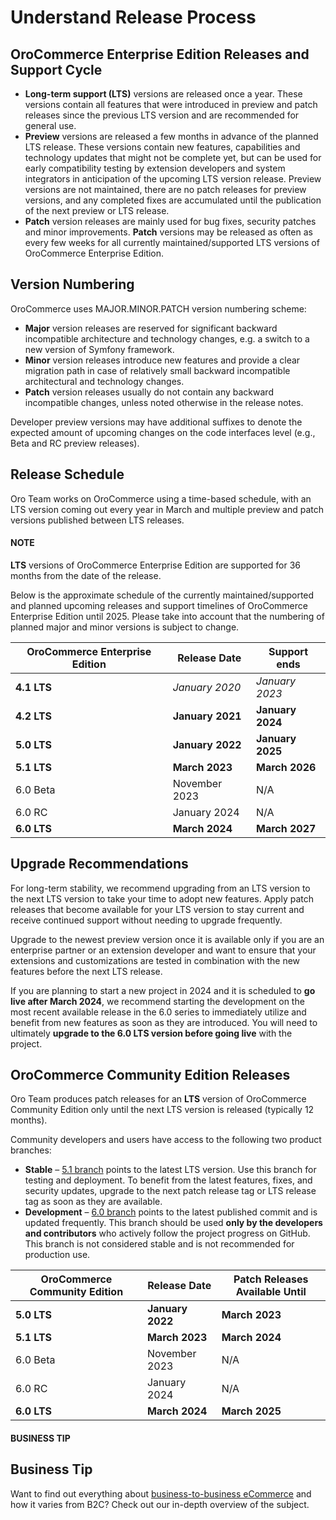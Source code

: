 <!-- meta: description = Insights into the OroCommerce release process, versioning strategy, and upgrade recommendations -->

<a id="doc-community-release"></a>

# Understand Release Process

## OroCommerce Enterprise Edition Releases and Support Cycle

- **Long-term support (LTS)** versions are released once a year. These versions contain all features that were introduced in preview and patch releases since the previous LTS version and are recommended for general use.
- **Preview** versions are released a few months in advance of the planned LTS release. These versions contain new features, capabilities and technology updates that might not be complete yet, but can be used for early compatibility testing by extension developers and system integrators in anticipation of the upcoming LTS version release. Preview versions are not maintained, there are no patch releases for preview versions, and any completed fixes are accumulated until the publication of the next preview or LTS release.
- **Patch** version releases are mainly used for bug fixes, security patches and minor improvements. **Patch** versions may be released as often as every few weeks for all currently maintained/supported LTS versions of OroCommerce Enterprise Edition.

## Version Numbering

OroCommerce uses MAJOR.MINOR.PATCH version numbering scheme:

- **Major** version releases are reserved for significant backward incompatible architecture and technology changes, e.g. a switch to a new version of Symfony framework.
- **Minor** version releases introduce new features and provide a clear migration path in case of relatively small backward incompatible architectural and technology changes.
- **Patch** version releases usually do not contain any backward incompatible changes, unless noted otherwise in the release notes.

Developer preview versions may have additional suffixes to denote the expected amount of upcoming changes on the code interfaces level (e.g., Beta and RC preview releases).

## Release Schedule

Oro Team works on OroCommerce using a time-based schedule, with an LTS version coming out every year in March and multiple preview and patch versions published between LTS releases.

#### NOTE
**LTS** versions of OroCommerce Enterprise Edition are supported for 36 months from the date of the release.

Below is the approximate schedule of the currently maintained/supported and planned upcoming releases and support timelines of OroCommerce Enterprise Edition until 2025. Please take into account that the numbering of planned major and minor versions is subject to change.

| OroCommerce Enterprise Edition   | Release Date     | Support ends     |
|----------------------------------|------------------|------------------|
| **4.1 LTS**                      | *January 2020*   | *January 2023*   |
| **4.2 LTS**                      | **January 2021** | **January 2024** |
| **5.0 LTS**                      | **January 2022** | **January 2025** |
| **5.1 LTS**                      | **March 2023**   | **March 2026**   |
| 6.0 Beta                         | November 2023    | N/A              |
| 6.0 RC                           | January 2024     | N/A              |
| **6.0 LTS**                      | **March 2024**   | **March 2027**   |

## Upgrade Recommendations

For long-term stability, we recommend upgrading from an LTS version to the next LTS version to take your time to adopt new features. Apply patch releases that become available for your LTS version to stay current and receive continued support without needing to upgrade frequently.

Upgrade to the newest preview version once it is available only if you are an enterprise partner or an extension developer and want to ensure that your extensions and customizations are tested in combination with the new features before the next LTS release.

If you are planning to start a new project in 2024 and it is scheduled to **go live after March 2024**, we recommend starting the development on the most recent available release in the 6.0 series to immediately utilize and benefit from new features as soon as they are introduced. You will need to ultimately **upgrade to the 6.0 LTS version before going live** with the project.

## OroCommerce Community Edition Releases

Oro Team produces patch releases for an **LTS** version of OroCommerce Community Edition only until the next LTS version is released (typically 12 months).

Community developers and users have access to the following two product branches:

- **Stable** – <a href="https://github.com/oroinc/orocommerce-application/tree/5.1" target="_blank">5.1 branch</a> points to the latest LTS version. Use this branch for testing and deployment. To benefit from the latest features, fixes, and security updates, upgrade to the next patch release tag or LTS release tag as soon as they are available.
- **Development** – <a href="https://github.com/oroinc/orocommerce-application/tree/master" target="_blank">6.0 branch</a> points to the latest published commit and is updated frequently. This branch should be used **only by the developers and contributors** who actively follow the project progress on GitHub. This branch is not considered stable and is not recommended for production use.

| OroCommerce Community Edition   | Release Date     | Patch Releases Available Until   |
|---------------------------------|------------------|----------------------------------|
| **5.0 LTS**                     | **January 2022** | **March 2023**                   |
| **5.1 LTS**                     | **March 2023**   | **March 2024**                   |
| 6.0 Beta                        | November 2023    | N/A                              |
| 6.0 RC                          | January 2024     | N/A                              |
| **6.0 LTS**                     | **March 2024**   | **March 2025**                   |

#### BUSINESS TIP
## Business Tip

Want to find out everything about <a href="https://oroinc.com/b2b-ecommerce/what-is-b2b-ecommerce/" target="_blank">business-to-business eCommerce</a> and how it varies from B2C? Check out our in-depth overview of the subject.

<!-- Frontend -->
